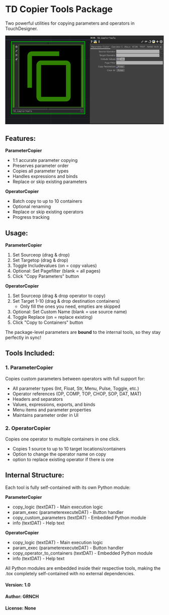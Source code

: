 # TD Copier Tools Package

Two powerful utilities for copying parameters and operators in TouchDesigner.

![](https://raw.githubusercontent.com/grinchdubs/grnch.xyz_photos/refs/heads/main/TD_Tools/Screenshot%202025-10-29%20005020.png)

## Features:

**ParameterCopier**
- 1:1 accurate parameter copying
- Preserves parameter order
- Copies all parameter types
- Handles expressions and binds
- Replace or skip existing parameters

**OperatorCopier**
- Batch copy to up to 10 containers
- Optional renaming
- Replace or skip existing operators
- Progress tracking

## Usage:

**ParameterCopier**
1. Set Sourceop (drag & drop)
2. Set Targetop (drag & drop)
3. Toggle Includevalues (on = copy values)
4. Optional: Set Pagefilter (blank = all pages)
5. Click "Copy Parameters" button

**OperatorCopier**
1. Set Sourceop (drag & drop operator to copy)
2. Set Target 1-10 (drag & drop destination containers)
   - Only fill the ones you need, empties are skipped
3. Optional: Set Custom Name (blank = use source name)
4. Toggle Replace (on = replace existing)
5. Click "Copy to Containers" button

The package-level parameters are **bound** to the internal tools, so they stay perfectly in sync!

## Tools Included:

### 1. ParameterCopier
Copies custom parameters between operators with full support for:
- All parameter types (Int, Float, Str, Menu, Pulse, Toggle, etc.)
- Operator references (OP, COMP, TOP, CHOP, SOP, DAT, MAT)
- Headers and separators
- Values, expressions, exports, and binds
- Menu items and parameter properties
- Maintains parameter order in UI

### 2. OperatorCopier
Copies one operator to multiple containers in one click.
- Copies 1 source to up to 10 target locations/containers
- Option to change the operator name on copy
- option to replace existing operator if there is one

## Internal Structure:

Each tool is fully self-contained with its own Python module:

**ParameterCopier**
- copy_logic (textDAT) - Main execution logic
- param_exec (parameterexecuteDAT) - Button handler
- copy_custom_parameters (textDAT) - Embedded Python module
- info (textDAT) - Help text

**OperatorCopier**
- copy_logic (textDAT) - Main execution logic
- param_exec (parameterexecuteDAT) - Button handler
- copy_operator_to_containers (textDAT) - Embedded Python module
- info (textDAT) - Help text

All Python modules are embedded inside their respective tools, making the .tox completely self-contained with no external dependencies.

#### Version: 1.0
#### Author: GRNCH
#### License: None
